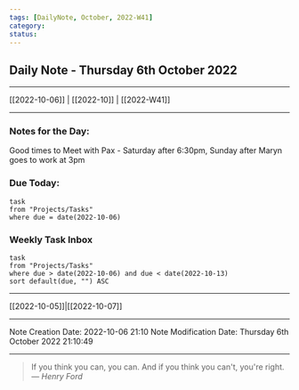```yaml
---
tags: [DailyNote, October, 2022-W41]
category:
status:
---
```


## Daily Note - Thursday 6th October 2022

---
[[2022-10-06]] | [[2022-10]] | [[2022-W41]]

---

### Notes for the Day:
Good times to Meet with Pax - Saturday after 6:30pm, Sunday after Maryn goes to work at 3pm

### Due Today:
```dataview
task
from "Projects/Tasks"
where due = date(2022-10-06)
```

### Weekly Task Inbox
```dataview
task
from "Projects/Tasks"
where due > date(2022-10-06) and due < date(2022-10-13)
sort default(due, "") ASC
```

---
[[2022-10-05]]|[[2022-10-07]]

---

Note Creation Date: 2022-10-06 21:10
Note Modification Date: Thursday 6th October 2022 21:10:49 

--- 
> If you think you can, you can. And if you think you can't, you're right.
> — <cite>Henry Ford</cite>